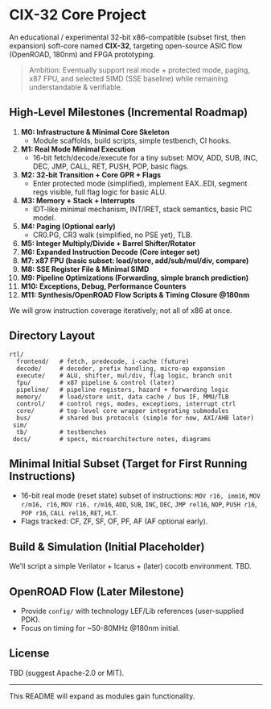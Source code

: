 # CIX-32 Core Project

An educational / experimental 32-bit x86-compatible (subset first, then expansion) soft-core named **CIX-32**, targeting open-source ASIC flow (OpenROAD, 180nm) and FPGA prototyping.

> Ambition: Eventually support real mode + protected mode, paging, x87 FPU, and selected SIMD (SSE baseline) while remaining understandable & verifiable.

## High-Level Milestones (Incremental Roadmap)
1. **M0: Infrastructure & Minimal Core Skeleton**
   - Module scaffolds, build scripts, simple testbench, CI hooks.
2. **M1: Real Mode Minimal Execution**
   - 16-bit fetch/decode/execute for a tiny subset: MOV, ADD, SUB, INC, DEC, JMP, CALL, RET, PUSH, POP, basic flags.
3. **M2: 32-bit Transition + Core GPR + Flags**
   - Enter protected mode (simplified), implement EAX..EDI, segment regs visible, full flag logic for basic ALU.
4. **M3: Memory + Stack + Interrupts**
   - IDT-like minimal mechanism, INT/IRET, stack semantics, basic PIC model.
5. **M4: Paging (Optional early)**
   - CR0.PG, CR3 walk (simplified, no PSE yet), TLB.
6. **M5: Integer Multiply/Divide + Barrel Shifter/Rotator**
7. **M6: Expanded Instruction Decode (Core integer set)**
8. **M7: x87 FPU (basic subset: load/store, add/sub/mul/div, compare)**
9. **M8: SSE Register File & Minimal SIMD**
10. **M9: Pipeline Optimizations (Forwarding, simple branch prediction)**
11. **M10: Exceptions, Debug, Performance Counters**
12. **M11: Synthesis/OpenROAD Flow Scripts & Timing Closure @180nm**

We will grow instruction coverage iteratively; not all of x86 at once.

## Directory Layout
```
rtl/
  frontend/   # fetch, predecode, i-cache (future)
  decode/     # decoder, prefix handling, micro-op expansion
  execute/    # ALU, shifter, mul/div, flag logic, branch unit
  fpu/        # x87 pipeline & control (later)
  pipeline/   # pipeline registers, hazard + forwarding logic
  memory/     # load/store unit, data cache / bus IF, MMU/TLB
  control/    # control regs, modes, exceptions, interrupt ctrl
  core/       # top-level core wrapper integrating submodules
  bus/        # shared bus protocols (simple for now, AXI/AHB later)
 sim/
  tb/         # testbenches
 docs/        # specs, microarchitecture notes, diagrams
```

## Minimal Initial Subset (Target for First Running Instructions)
- 16-bit real mode (reset state) subset of instructions: `MOV r16, imm16`, `MOV r/m16, r16`, `MOV r16, r/m16`, `ADD`, `SUB`, `INC`, `DEC`, `JMP rel16`, `NOP`, `PUSH r16`, `POP r16`, `CALL rel16`, `RET`, `HLT`.
- Flags tracked: CF, ZF, SF, OF, PF, AF (AF optional early).

## Build & Simulation (Initial Placeholder)
We'll script a simple Verilator + Icarus + (later) cocotb environment. TBD.

## OpenROAD Flow (Later Milestone)
- Provide `config/` with technology LEF/Lib references (user-supplied PDK).
- Focus on timing for ~50-80MHz @180nm initial.

## License
TBD (suggest Apache-2.0 or MIT).

---
This README will expand as modules gain functionality.
